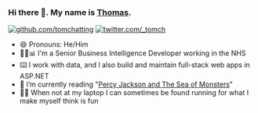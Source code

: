 ### Hi there 👋. My name is [Thomas](https://tomwillgoto.space).

[![github.com/tomchatting](https://img.shields.io/badge/GitHub-%40tomchatting-brightgreen?style=flat)](https://github.com/tomchatting) [![twitter.com/\_tomch](https://img.shields.io/badge/Twitter-%40__tomch-blue?style=flat)](https://twitter.com/_tomch)

- 😄 Pronouns: He/Him
- 👩‍💻📊 I'm a Senior Business Intelligence Developer working in the NHS
- ⌨️ I work with data, and I also build and maintain full-stack web apps in ASP.NET
- 📖 I’m currently reading "[Percy Jackson and The Sea of Monsters](https://rickriordan.com/series/percy-jackson-and-the-olympians/)"
- 🏃‍♂️ When not at my laptop I can sometimes be found running for what I make myself think is fun
